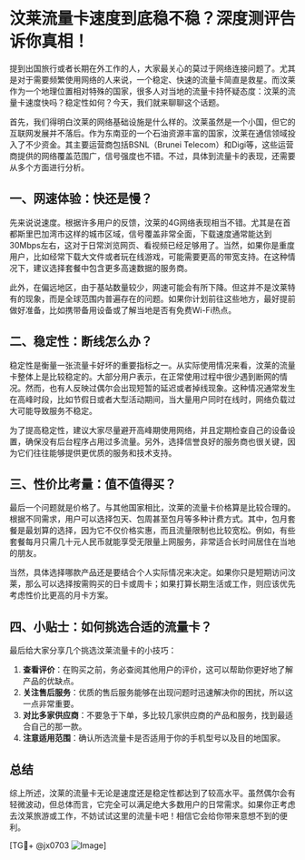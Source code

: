 # 汶莱流量卡速度到底稳不稳？深度测评告诉你真相！

提到出国旅行或者长期在外工作的人，大家最关心的莫过于网络连接问题了。尤其是对于需要频繁使用网络的人来说，一个稳定、快速的流量卡简直是救星。而汶莱作为一个地理位置相对特殊的国家，很多人对当地的流量卡持怀疑态度：汶莱的流量卡速度快吗？稳定性如何？今天，我们就来聊聊这个话题。

首先，我们得明白汶莱的网络基础设施是什么样的。汶莱虽然是一个小国，但它的互联网发展并不落后。作为东南亚的一个石油资源丰富的国家，汶莱在通信领域投入了不少资金。其主要运营商包括BSNL（Brunei Telecom）和Digi等，这些运营商提供的网络覆盖范围广，信号强度也不错。不过，具体到流量卡的表现，还需要从多个方面进行分析。

## 一、网速体验：快还是慢？

先来说说速度。根据许多用户的反馈，汶莱的4G网络表现相当不错。尤其是在首都斯里巴加湾市这样的城市区域，信号覆盖非常全面，下载速度通常能达到30Mbps左右，这对于日常浏览网页、看视频已经足够用了。当然，如果你是重度用户，比如经常下载大文件或者玩在线游戏，可能需要更高的带宽支持。在这种情况下，建议选择套餐中包含更多高速数据的服务商。

此外，在偏远地区，由于基站数量较少，网速可能会有所下降。但这并不是汶莱特有的现象，而是全球范围内普遍存在的问题。如果你计划前往这些地方，最好提前做好准备，比如携带备用设备或了解当地是否有免费Wi-Fi热点。

## 二、稳定性：断线怎么办？

稳定性是衡量一张流量卡好坏的重要指标之一。从实际使用情况来看，汶莱的流量卡整体上是比较稳定的。大部分用户表示，在正常使用过程中很少遇到断网的情况。然而，也有人反映过偶尔会出现短暂的延迟或者掉线现象。这种情况通常发生在高峰时段，比如节假日或者大型活动期间，当大量用户同时在线时，网络负载过大可能导致服务不稳定。

为了提高稳定性，建议大家尽量避开高峰期使用网络，并且定期检查自己的设备设置，确保没有后台程序占用过多流量。另外，选择信誉良好的服务商也很关键，因为它们往往能够提供更优质的服务和技术支持。

## 三、性价比考量：值不值得买？

最后一个问题就是价格了。与其他国家相比，汶莱的流量卡价格算是比较合理的。根据不同需求，用户可以选择包天、包周甚至包月等多种计费方式。其中，包月套餐是最划算的选择，因为它不仅价格实惠，而且流量限制也比较宽松。例如，有些套餐每月只需几十元人民币就能享受无限量上网服务，非常适合长时间居住在当地的朋友。

当然，具体选择哪款产品还是要结合个人实际情况来决定。如果你只是短期访问汶莱，那么可以选择按需购买的日卡或周卡；如果打算长期生活或工作，则应该优先考虑性价比更高的月卡方案。

## 四、小贴士：如何挑选合适的流量卡？

最后给大家分享几个挑选汶莱流量卡的小技巧：

1. **查看评价**：在购买之前，务必查阅其他用户的评价，这可以帮助你更好地了解产品的优缺点。
2. **关注售后服务**：优质的售后服务能够在出现问题时迅速解决你的困扰，所以这一点非常重要。
3. **对比多家供应商**：不要急于下单，多比较几家供应商的产品和服务，找到最适合自己的那一款。
4. **注意适用范围**：确认所选流量卡是否适用于你的手机型号以及目的地国家。

## 总结

综上所述，汶莱的流量卡无论是速度还是稳定性都达到了较高水平。虽然偶尔会有轻微波动，但总体而言，它完全可以满足绝大多数用户的日常需求。如果你正考虑去汶莱旅游或工作，不妨试试这里的流量卡吧！相信它会给你带来意想不到的便利。

[TG💪+ @jx0703 ![Image](https://github.com/user-attachments/assets/dbca1d08-cadb-493c-b0ec-ad6f7a83f270)]